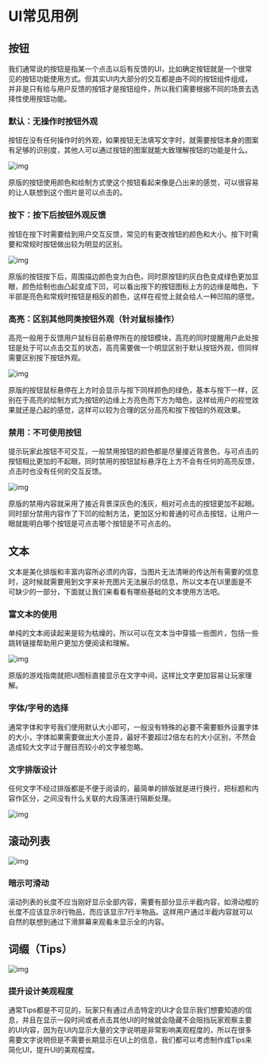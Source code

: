 # UI常见用例

## 按钮

我们通常说的按钮是指某一个点击以后有反馈的UI，比如确定按钮就是一个很常见的按钮功能使用方式。但其实UI内大部分的交互都是由不同的按钮组件组成，并非是只有给与用户反馈的按钮才是按钮组件，所以我们需要根据不同的场景去选择性使用按钮功能。

### 默认：无操作时按钮外观

按钮在没有任何操作时的外观，如果按钮无法填写文字时，就需要按钮本身的图案有足够的识别度，其他人可以通过按钮的图案就能大致理解按钮的功能是什么。

![img](./images/2_1.png)

原版的按钮使用颜色和绘制方式使这个按钮看起来像是凸出来的感觉，可以很容易的让人联想到这个图片是可以点击的。



### 按下：按下后按钮外观反馈

按钮在按下时需要给到用户交互反馈，常见的有更改按钮的颜色和大小。按下时需要和常规时按钮做出较为明显的区别。

![img](./images/2_2.png)

原版的按钮按下后，周围描边颜色变为白色，同时原按钮的灰白色变成绿色更加显眼，颜色绘制也由凸起变成下凹，可以看出按下的按钮图标上方的边缘是暗色，下半部是亮色和常规时按钮是相反的颜色，这样在视觉上就会给人一种凹陷的感觉。

### 高亮：区别其他同类按钮外观（针对鼠标操作）

高亮一般用于反馈用户鼠标目前悬停所在的按钮模块，高亮的同时提醒用户此处按钮是处于可以点击交互的状态，高亮需要做一个明显区别于默认按钮外观，但同样需要区别按下按钮外观。

![img](./images/2_3.png)

原版的按钮鼠标悬停在上方时会显示与按下同样颜色的绿色，基本与按下一样，区别在于高亮的绘制方式为按钮的边缘上方亮色而下方为暗色，这样给用户的视觉效果就还是凸起的感觉，这样可以较为合理的区分高亮和按下按钮的外观效果。

### 禁用：不可使用按钮

提示玩家此按钮不可交互，一般禁用按钮的颜色都是尽量接近背景色，与可点击的按钮相比更加的不起眼，同时禁用的按钮鼠标悬浮在上方不会有任何的高亮反馈，点击时也没有任何的交互反馈。

![img](./images/2_4.png)

原版的禁用内容就采用了接近背景深灰色的浅灰，相对可点击的按钮更加不起眼。同时部分禁用内容作了下凹的绘制方法，更加区分和普通的可点击按钮，让用户一眼就能明白哪个按钮是可点击哪个按钮是不可点击的。

## 文本

文本是美化排版和丰富内容所必须的内容，当图片无法清晰的传达所有需要的信息时，这时候就需要用到文字来补充图片无法展示的信息，所以文本在UI里面是不可缺少的一部分，下面就让我们来看看有哪些基础的文本使用方法吧。

### 富文本的使用

单纯的文本阅读起来是较为枯燥的，所以可以在文本当中穿插一些图片，包括一些跳转链接帮助用户更加方便阅读和理解。

![img](./images/2_5.png)

原版的游戏指南就把UI图标直接显示在文字中间，这样比文字更加容易让玩家理解。

### 字体/字号的选择

通常字体和字号我们使用默认大小即可，一般没有特殊的必要不需要额外设置字体的大小，字体如果需要做出大小差异，最好不要超过2倍左右的大小区别，不然会造成较大文字过于醒目而较小的文字被忽略。

### 文字排版设计

任何文字不经过排版都是不便于阅读的，最简单的排版就是进行换行，把标题和内容作区分，之间没有什么关联的大段落进行隔断处理。

![img](./images/2_6.png)

## 滚动列表

![img](./images/2_7.png)

### 暗示可滑动

滚动列表的长度不应当刚好显示全部内容，需要有部分显示半截内容，如滑动框的长度不应该显示8行物品，而应该显示7行半物品。这样用户通过半截内容就可以自然的联想到通过下滑屏幕来观看未显示全的内容。

## 词缀（Tips）

![img](./images/2_8.png)

### 提升设计美观程度

通常Tips都是不可见的，玩家只有通过点击特定的UI才会显示我们想要知道的信息，并且在显示一段时间或者点击其他UI的时候就会隐藏不会阻挡玩家观察主要的UI内容，因为在UI内显示大量的文字说明是非常影响美观程度的，所以在很多需要文字说明但是不需要长期显示在UI上的信息，我们都可以考虑制作成Tips来简化UI，提升UI的美观程度。